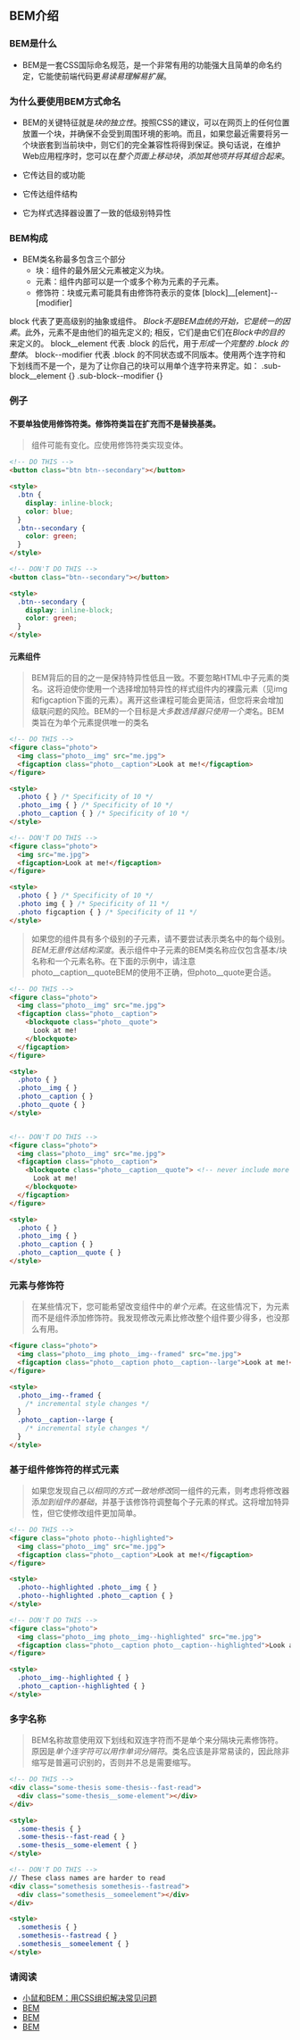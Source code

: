 ## BEM介绍

### BEM是什么
- BEM是一套CSS国际命名规范，是一个非常有用的功能强大且简单的命名约定，它能使前端代码更*易读易理解易扩展*。

### 为什么要使用BEM方式命名
- BEM的关键特征就是*块的独立性*。按照CSS的建议，可以在网页上的任何位置放置一个块，并确保不会受到周围环境的影响。而且，如果您最近需要将另一个块嵌套到当前块中，则它们的完全兼容性将得到保证。换句话说，在维护Web应用程序时，您可以在*整个页面上移动块*，*添加其他项并将其组合起来*。

- 它传达目的或功能
- 它传达组件结构
- 它为样式选择器设置了一致的低级别特异性

### BEM构成
- BEM类名称最多包含三个部分
  - 块：组件的最外层父元素被定义为块。
  - 元素：组件内部可以是一个或多个称为元素的子元素。
  - 修饰符：块或元素可能具有由修饰符表示的变体
  [block]__[element]--[modifier]

block 代表了更高级别的抽象或组件。 *Block不是BEM血统的开始，它是统一的因素*。此外，元素不是由他们的祖先定义的; 相反，它们是由它们在*Block中的目的*来定义的。
block__element 代表 .block 的后代，用于*形成一个完整的 .block 的整体*。
block--modifier 代表 .block 的不同状态或不同版本。使用两个连字符和下划线而不是一个，是为了让你自己的块可以用单个连字符来界定。如：
.sub-block__element {}
.sub-block--modifier {}

### 例子
#### 不要单独使用修饰符类。修饰符类旨在扩充而不是替换基类。

>组件可能有变化。应使用修饰符类实现变体。
```html
<!-- DO THIS -->
<button class="btn btn--secondary"></button>

<style>
  .btn {
    display: inline-block;
    color: blue;
  }
  .btn--secondary {
    color: green;
  }  
</style>

<!-- DON'T DO THIS -->
<button class="btn--secondary"></button>

<style>
  .btn--secondary {
    display: inline-block;
    color: green;
  }  
</style>  
```

#### 元素组件
>BEM背后的目的之一是保持特异性低且一致。不要忽略HTML中子元素的类名。这将迫使你使用一个选择增加特异性的样式组件内的裸露元素（见img和figcaption下面的元素）。离开这些课程可能会更简洁，但您将来会增加级联问题的风险。BEM的一个目标是*大多数选择器只使用一个类*名。BEM类旨在为单个元素提供唯一的类名
```html
<!-- DO THIS -->
<figure class="photo">
  <img class="photo__img" src="me.jpg">
  <figcaption class="photo__caption">Look at me!</figcaption>
</figure>

<style>
  .photo { } /* Specificity of 10 */
  .photo__img { } /* Specificity of 10 */
  .photo__caption { } /* Specificity of 10 */
</style>

<!-- DON'T DO THIS -->
<figure class="photo">
  <img src="me.jpg">
  <figcaption>Look at me!</figcaption>
</figure>

<style>
  .photo { } /* Specificity of 10 */
  .photo img { } /* Specificity of 11 */
  .photo figcaption { } /* Specificity of 11 */
</style>
```
>如果您的组件具有多个级别的子元素，请不要尝试表示类名中的每个级别。*BEM无意传达结构深度*。表示组件中子元素的BEM类名称应仅包含基本/块名称和一个元素名称。在下面的示例中，请注意photo__caption__quoteBEM的使用不正确，但photo__quote更合适。
```html
<!-- DO THIS -->
<figure class="photo">
  <img class="photo__img" src="me.jpg">
  <figcaption class="photo__caption">
    <blockquote class="photo__quote">
      Look at me!
    </blockquote>
  </figcaption>
</figure>

<style>
  .photo { }
  .photo__img { }
  .photo__caption { }
  .photo__quote { }
</style>


<!-- DON'T DO THIS -->
<figure class="photo">
  <img class="photo__img" src="me.jpg">
  <figcaption class="photo__caption">
    <blockquote class="photo__caption__quote"> <!-- never include more than one child element in a class name -->
      Look at me!
    </blockquote>
  </figcaption>
</figure>

<style>
  .photo { }
  .photo__img { }
  .photo__caption { }
  .photo__caption__quote { }
</style>


```
### 元素与修饰符
>在某些情况下，您可能希望改变组件中的*单个元素*。在这些情况下，为元素而不是组件添加修饰符。我发现修改元素比修改整个组件要少得多，也没那么有用。
```html
<figure class="photo">
  <img class="photo__img photo__img--framed" src="me.jpg">
  <figcaption class="photo__caption photo__caption--large">Look at me!</figcaption>
</figure>

<style>
  .photo__img--framed {
    /* incremental style changes */
  }
  .photo__caption--large {
    /* incremental style changes */
  }
</style>
```
### 基于组件修饰符的样式元素
>如果您发现自己*以相同的方式一致地修改*同一组件的元素，则考虑将修改器添*加到组件的基础*，并基于该修饰符调整每个子元素的样式。这将增加特异性，但它使修改组件更加简单。
```html
<!-- DO THIS -->
<figure class="photo photo--highlighted">
  <img class="photo__img" src="me.jpg">
  <figcaption class="photo__caption">Look at me!</figcaption>
</figure>

<style>
  .photo--highlighted .photo__img { }
  .photo--highlighted .photo__caption { }
</style>

<!-- DON'T DO THIS -->
<figure class="photo">
  <img class="photo__img photo__img--highlighted" src="me.jpg">
  <figcaption class="photo__caption photo__caption--highlighted">Look at me!</figcaption>
</figure>

<style>
  .photo__img--highlighted { }
  .photo__caption--highlighted { }
</style>
```
### 多字名称
>BEM名称故意使用双下划线和双连字符而不是单个来分隔块元素修饰符。原因是*单个连字符可以用作单词分隔符*。类名应该是非常易读的，因此除非缩写是普遍可识别的，否则并不总是需要缩写。

```html
<!-- DO THIS -->
<div class="some-thesis some-thesis--fast-read">
  <div class="some-thesis__some-element"></div>
</div>

<style>
  .some-thesis { }
  .some-thesis--fast-read { }
  .some-thesis__some-element { }
</style>

<!-- DON'T DO THIS -->
// These class names are harder to read
<div class="somethesis somethesis--fastread">
  <div class="somethesis__someelement"></div>
</div>

<style>
  .somethesis { }
  .somethesis--fastread { }
  .somethesis__someelement { }
</style>
```


### 请阅读
- [小鼠和BEM：用CSS组织解决常见问题](https://seesparkbox.com/foundry/bem_css_organization)
- [BEM](http://getbem.com/introduction/)
- [BEM](https://en.bem.info/methodology/css/)
- [BEM](https://seesparkbox.com/foundry/bem_by_example)